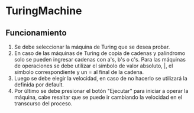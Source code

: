 # TuringMachine
## Funcionamiento

1. Se debe seleccionar la máquina de Turing que se desea probar.
2. En caso de las máquinas de Turing de copia de cadenas y palíndromo solo se pueden ingresar cadenas con a's, b's o c's. Para las máquinas de operaciones se debe utilizar el símbolo de valor absoluto, |, el símbolo correspondiente y un = al final de la cadena.
3. Luego se debe elegir la velocidad, en caso de no hacerlo se utilizará la definida por default.
4. Por último se debe presionar el botón "Ejecutar" para iniciar a operar la máquina, cabe resaltar que se puede ir cambiando la velocidad en el transcurso del proceso.
